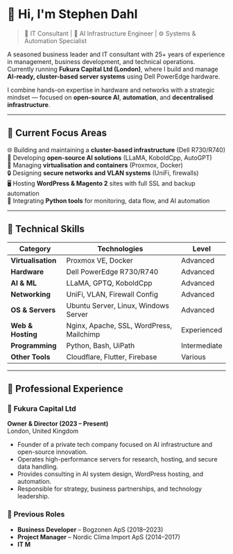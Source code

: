 <!--
  Stephen Dahl - Professional GitHub Profile
  Author: Stephen Dahl | Fukura Capital Ltd
-->

# 👋 Hi, I'm **Stephen Dahl**

> 💼 IT Consultant | 🧠 AI Infrastructure Engineer | ⚙️ Systems & Automation Specialist  

A seasoned business leader and IT consultant with 25+ years of experience in management, business development, and technical operations.  
Currently running **Fukura Capital Ltd (London)**, where I build and manage **AI-ready, cluster-based server systems** using Dell PowerEdge hardware.  

I combine hands-on expertise in hardware and networks with a strategic mindset — focused on **open-source AI**, **automation**, and **decentralised infrastructure**.

---

## 🚀 **Current Focus Areas**

🌐 Building and maintaining a **cluster-based infrastructure** (Dell R730/R740)  
🧩 Developing **open-source AI solutions** (LLaMA, KoboldCpp, AutoGPT)  
🐋 Managing **virtualisation and containers** (Proxmox, Docker)  
🔒 Designing **secure networks and VLAN systems** (UniFi, firewalls)  
🖥️ Hosting **WordPress & Magento 2** sites with full SSL and backup automation  
🧠 Integrating **Python tools** for monitoring, data flow, and AI automation  

---

## 🧰 **Technical Skills**

| Category | Technologies | Level |
|-----------|---------------|--------|
| **Virtualisation** | Proxmox VE, Docker | Advanced |
| **Hardware** | Dell PowerEdge R730/R740 | Advanced |
| **AI & ML** | LLaMA, GPTQ, KoboldCpp | Advanced |
| **Networking** | UniFi, VLAN, Firewall Config | Advanced |
| **OS & Servers** | Ubuntu Server, Linux, Windows Server | Advanced |
| **Web & Hosting** | Nginx, Apache, SSL, WordPress, Mailchimp | Experienced |
| **Programming** | Python, Bash, UiPath | Intermediate |
| **Other Tools** | Cloudflare, Flutter, Firebase | Various |

---

## 💼 **Professional Experience**

### 🏢 **Fukura Capital Ltd**  
**Owner & Director (2023 – Present)**  
London, United Kingdom  
- Founder of a private tech company focused on AI infrastructure and open-source innovation.  
- Operates high-performance servers for research, hosting, and secure data handling.  
- Provides consulting in AI system design, WordPress hosting, and automation.  
- Responsible for strategy, business partnerships, and technology leadership.  

### 🔧 **Previous Roles**
- **Business Developer** – Bogzonen ApS (2018–2023)  
- **Project Manager** – Nordic Clima Import ApS (2014–2017)  
- **IT M**
